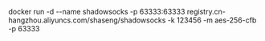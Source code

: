 docker run -d --name shadowsocks -p 63333:63333 registry.cn-hangzhou.aliyuncs.com/shaseng/shadowsocks -k 123456 -m aes-256-cfb -p 63333
